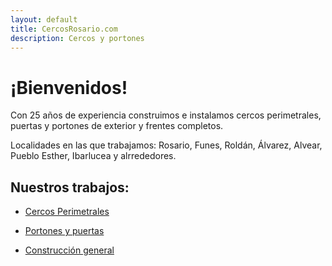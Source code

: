 ```yaml
---
layout: default
title: CercosRosario.com
description: Cercos y portones
---
```


# ¡Bienvenidos!

Con 25 años de experiencia construimos e instalamos cercos perimetrales, puertas y portones de exterior y frentes completos.

Localidades en las que trabajamos: Rosario, Funes, Roldán, Álvarez, Alvear, Pueblo Esther, Ibarlucea y alrrededores.

## Nuestros trabajos:

* [Cercos Perimetrales](./cercos-perimetrales.html)

* [Portones y puertas](./portones-puertas.html)

* [Construcción general](./construccion-general.html)
